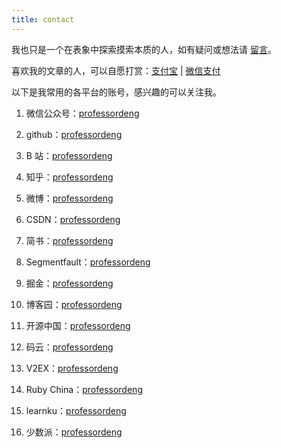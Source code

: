 ```yaml
---
title: contact
---
```


我也只是一个在表象中探索摸索本质的人，如有疑问或想法请 [留言](https://github.com/professordeng/professordeng.github.io/issues/new)。

喜欢我的文章的人，可以自愿打赏：[支付宝](/img/alipay.jpg) | [微信支付](/img/chatpay.jpg)

以下是我常用的各平台的账号，感兴趣的可以关注我。

1. 微信公众号：[professordeng](/img/gzh.jpg)

2. github：[professordeng](https://github.com/professordeng)

3. B 站：[professordeng](https://space.bilibili.com/491275843)

4. 知乎：[professordeng](https://www.zhihu.com/people/professordeng)

5. 微博：[professordeng](https://weibo.com/codeng)

6. CSDN：[professordeng](https://blog.csdn.net/professordeng)

7. 简书：[professordeng](https://www.jianshu.com/u/457d7b6a84ec)

8. Segmentfault：[professordeng](https://segmentfault.com/u/professordeng)

9. 掘金：[professordeng](https://juejin.im/user/5e7b10c0e51d4526ed66dcc7)

10. 博客园：[professordeng](https://www.cnblogs.com/professordeng)

11. 开源中国：[professordeng](https://my.oschina.net/professordeng)

12. 码云：[professordeng](https://gitee.com/professordeng)

13. V2EX：[professordeng](https://www.v2ex.com/member/professordeng)

14. Ruby China：[professordeng](https://ruby-china.org/professordeng)

15. learnku：[professordeng](https://learnku.com/users/59794)

16. 少数派：[professordeng](https://sspai.com/u/professordeng)

    

